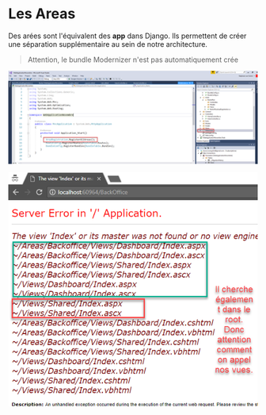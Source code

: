 # Les Areas

Des arées sont l'équivalent des **app** dans Django. Ils permettent de créer une séparation supplémentaire au sein de notre architecture.


> Attention, le bundle Modernizer n'est pas automatiquement crée



![Result](/images/day4/04.02.png)

![Result](/images/day4/04.03.png)
